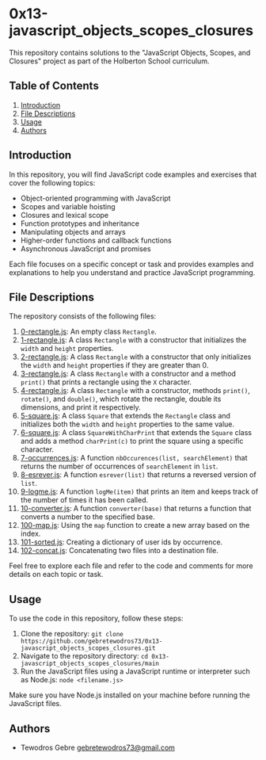 # 0x13-javascript_objects_scopes_closures

This repository contains solutions to the "JavaScript Objects, Scopes, and Closures" project as part of the Holberton School curriculum.

## Table of Contents

1. [Introduction](#introduction)
2. [File Descriptions](#file-descriptions)
3. [Usage](#usage)
4. [Authors](#Authors)

## Introduction

In this repository, you will find JavaScript code examples and exercises that cover the following topics:

- Object-oriented programming with JavaScript
- Scopes and variable hoisting
- Closures and lexical scope
- Function prototypes and inheritance
- Manipulating objects and arrays
- Higher-order functions and callback functions
- Asynchronous JavaScript and promises

Each file focuses on a specific concept or task and provides examples and explanations to help you understand and practice JavaScript programming.

## File Descriptions

The repository consists of the following files:

1. [0-rectangle.js](./0-rectangle.js): An empty class `Rectangle`.
2. [1-rectangle.js](./1-rectangle.js): A class `Rectangle` with a constructor that initializes the `width` and `height` properties.
3. [2-rectangle.js](./2-rectangle.js): A class `Rectangle` with a constructor that only initializes the `width` and `height` properties if they are greater than 0.
4. [3-rectangle.js](./3-rectangle.js): A class `Rectangle` with a constructor and a method `print()` that prints a rectangle using the `X` character.
5. [4-rectangle.js](./4-rectangle.js): A class `Rectangle` with a constructor, methods `print()`, `rotate()`, and `double()`, which rotate the rectangle, double its dimensions, and print it respectively.
6. [5-square.js](./5-square.js): A class `Square` that extends the `Rectangle` class and initializes both the `width` and `height` properties to the same value.
7. [6-square.js](/6-square.js): A class `SquareWithCharPrint` that extends the `Square` class and adds a method `charPrint(c)` to print the square using a specific character.
8. [7-occurrences.js](./7-occurrences.js): A function `nbOccurences(list, searchElement)` that returns the number of occurrences of `searchElement` in `list`.
9. [8-esrever.js](./8-esrever.js): A function `esrever(list)` that returns a reversed version of `list`.
10. [9-logme.js](./9-logme.js): A function `logMe(item)` that prints an item and keeps track of the number of times it has been called.
11. [10-converter.js](./10-converter.js): A function `converter(base)` that returns a function that converts a number to the specified base.
12. [100-map.js](./100-map.js): Using the `map` function to create a new array based on the index.
13. [101-sorted.js](./101-sorted.js): Creating a dictionary of user ids by occurrence.
14. [102-concat.js](./102-concat.js): Concatenating two files into a destination file.

Feel free to explore each file and refer to the code and comments for more details on each topic or task.


## Usage

To use the code in this repository, follow these steps:

1. Clone the repository: `git clone https://github.com/gebretewodros73/0x13-javascript_objects_scopes_closures.git`
2. Navigate to the repository directory: `cd 0x13-javascript_objects_scopes_closures/main`
3. Run the JavaScript files using a JavaScript runtime or interpreter such as Node.js: `node <filename.js>`

Make sure you have Node.js installed on your machine before running the JavaScript files.


## Authors

- Tewodros Gebre <gebretewodros73@gmail.com>

